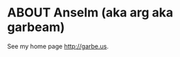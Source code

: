 ABOUT Anselm (aka arg aka garbeam)
==================================

See my home page <http://garbe.us>.
